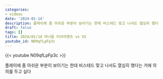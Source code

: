 ```yaml
---
categories:
- videos
date: '2024-01-14'
description: 플레이에 좀 아쉬운 부분이 보이기는 한데 비스테드 맞고 나서도 열심히 했다는 거에 의의를 두고 싶다
draft: false
tags: []
title: 2024/01/14 마나둠 티아라멘츠 vs VS
youtube_id: N09qfLpFp3c
---
```



{{< youtube N09qfLpFp3c >}}

플레이에 좀 아쉬운 부분이 보이기는 한데 비스테드 맞고 나서도 열심히 했다는 거에 의의를 두고 싶다